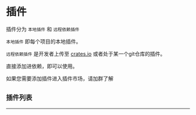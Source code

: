 <script setup>
import KoviPluginList from '../../components/KoviPluginList.vue'
</script>

# 插件

插件分为 `本地插件` 和 `远程依赖插件`

`本地插件` 即每个项目的本地插件。

`远程依赖插件` 是开发者上传至 [crates.io](https://crates.io) 或者处于某一个git仓库的插件。

直接添加进依赖，即可以使用。

如果您需要添加插件进入插件市场，请加群了解

## `插件列表`

<KoviPluginList />

---